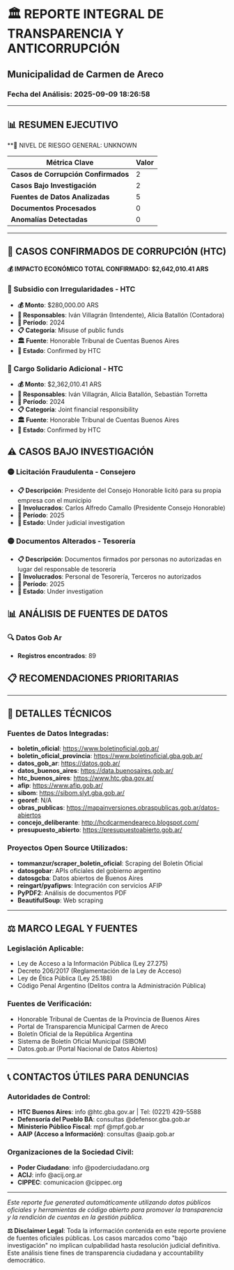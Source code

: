
# 🏛️ REPORTE INTEGRAL DE TRANSPARENCIA Y ANTICORRUPCIÓN
## Municipalidad de Carmen de Areco
### Fecha del Análisis: 2025-09-09 18:26:58

---

## 📊 RESUMEN EJECUTIVO

**🚨 NIVEL DE RIESGO GENERAL: UNKNOWN

| Métrica Clave                   | Valor                                      |
| ------------------------------- | ------------------------------------------ |
| **Casos de Corrupción Confirmados** | 2 |
| **Casos Bajo Investigación**      | 2 |
| **Fuentes de Datos Analizadas**   | 5 |
| **Documentos Procesados**         | 0 |
| **Anomalías Detectadas**          | 0 |

---

## 🚨 CASOS CONFIRMADOS DE CORRUPCIÓN (HTC)

**💰 IMPACTO ECONÓMICO TOTAL CONFIRMADO: $2,642,010.41 ARS**



### 🔴 Subsidio con Irregularidades - HTC
- **💰 Monto**: $280,000.00 ARS
- **👥 Responsables**: Iván Villagrán (Intendente), Alicia Batallón (Contadora)
- **📅 Período**: 2024
- **📋 Categoría**: Misuse of public funds
- **🏛️ Fuente**: Honorable Tribunal de Cuentas Buenos Aires
- **📄 Estado**: Confirmed by HTC



### 🔴 Cargo Solidario Adicional - HTC
- **💰 Monto**: $2,362,010.41 ARS
- **👥 Responsables**: Iván Villagrán, Alicia Batallón, Sebastián Torretta
- **📅 Período**: 2024
- **📋 Categoría**: Joint financial responsibility
- **🏛️ Fuente**: Honorable Tribunal de Cuentas Buenos Aires
- **📄 Estado**: Confirmed by HTC

## ⚠️ CASOS BAJO INVESTIGACIÓN



### 🟡 Licitación Fraudulenta - Consejero
- **📋 Descripción**: Presidente del Consejo Honorable licitó para su propia empresa con el municipio
- **👥 Involucrados**: Carlos Alfredo Camallo (Presidente Consejo Honorable)
- **📅 Período**: 2025
- **📄 Estado**: Under judicial investigation



### 🟡 Documentos Alterados - Tesorería
- **📋 Descripción**: Documentos firmados por personas no autorizadas en lugar del responsable de tesorería
- **👥 Involucrados**: Personal de Tesorería, Terceros no autorizados
- **📅 Período**: 2025
- **📄 Estado**: Under investigation

## 📊 ANÁLISIS DE FUENTES DE DATOS

### 🔍 Datos Gob Ar
- **Registros encontrados**: 89

## 📋 RECOMENDACIONES PRIORITARIAS



---

## 🔧 DETALLES TÉCNICOS

### Fuentes de Datos Integradas:
- **boletin_oficial**: https://www.boletinoficial.gob.ar/
- **boletin_oficial_provincia**: https://www.boletinoficial.gba.gob.ar/
- **datos_gob_ar**: https://datos.gob.ar/
- **datos_buenos_aires**: https://data.buenosaires.gob.ar/
- **htc_buenos_aires**: https://www.htc.gba.gov.ar/
- **afip**: https://www.afip.gob.ar/
- **sibom**: https://sibom.slyt.gba.gob.ar/
- **georef**: N/A
- **obras_publicas**: https://mapainversiones.obraspublicas.gob.ar/datos-abiertos
- **concejo_deliberante**: http://hcdcarmendeareco.blogspot.com/
- **presupuesto_abierto**: https://presupuestoabierto.gob.ar/


### Proyectos Open Source Utilizados:
- **tommanzur/scraper_boletin_oficial**: Scraping del Boletín Oficial
- **datosgobar**: APIs oficiales del gobierno argentino
- **datosgcba**: Datos abiertos de Buenos Aires
- **reingart/pyafipws**: Integración con servicios AFIP
- **PyPDF2**: Análisis de documentos PDF
- **BeautifulSoup**: Web scraping


---

## ⚖️ MARCO LEGAL Y FUENTES

### Legislación Aplicable:
- Ley de Acceso a la Información Pública (Ley 27.275)
- Decreto 206/2017 (Reglamentación de la Ley de Acceso)
- Ley de Ética Pública (Ley 25.188)
- Código Penal Argentino (Delitos contra la Administración Pública)

### Fuentes de Verificación:
- Honorable Tribunal de Cuentas de la Provincia de Buenos Aires
- Portal de Transparencia Municipal Carmen de Areco
- Boletín Oficial de la República Argentina
- Sistema de Boletín Oficial Municipal (SIBOM)
- Datos.gob.ar (Portal Nacional de Datos Abiertos)

---

## 📞 CONTACTOS ÚTILES PARA DENUNCIAS

### Autoridades de Control:
- **HTC Buenos Aires**: info @htc.gba.gov.ar | Tel: (0221) 429-5588
- **Defensoría del Pueblo BA**: consultas @defensor.gba.gob.ar
- **Ministerio Público Fiscal**: mpf @mpf.gob.ar
- **AAIP (Acceso a Información)**: consultas @aaip.gob.ar

### Organizaciones de la Sociedad Civil:
- **Poder Ciudadano**: info @poderciudadano.org
- **ACIJ**: info @acij.org.ar
- **CIPPEC**: comunicacion @cippec.org

---

*Este reporte fue generated automáticamente utilizando datos públicos oficiales y herramientas de código abierto para promover la transparencia y la rendición de cuentas en la gestión pública.*

**⚖️ Disclaimer Legal**: Toda la información contenida en este reporte proviene de fuentes oficiales públicas. Los casos marcados como "bajo investigación" no implican culpabilidad hasta resolución judicial definitiva. Este análisis tiene fines de transparencia ciudadana y accountability democrático.
